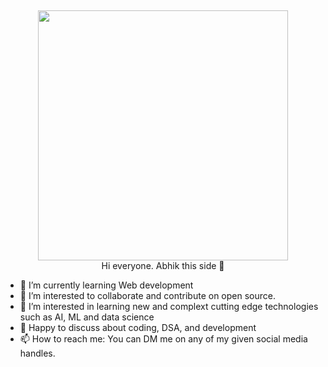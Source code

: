 ##

<div id="header" align="center">
  <img src="https://media.giphy.com/media/VTtANKl0beDFQRLDTh/giphy.gif" width="400"/>
  <div align="center">Hi everyone. Abhik this side 👋</div>
</div>


<!--
**Abhiksahu3092/Abhiksahu3092** is a ✨ _special_ ✨ repository because its `README.md` (this file) appears on your GitHub profile.-->

- 🌱 I’m currently learning Web development
- 👯 I’m interested to collaborate and contribute on  open source.
- 🤔 I’m interested in learning new and complext cutting edge technologies such as AI, ML and data science
- 💬 Happy to discuss about coding, DSA, and development
- 📫 How to reach me: You can DM me on any of my given social media handles.

